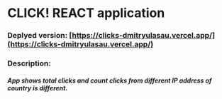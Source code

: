 # CLICK! REACT application

### Deplyed version: [https://clicks-dmitryulasau.vercel.app/](https://clicks-dmitryulasau.vercel.app/)

### Description:

##### App shows total clicks and count clicks from different IP address of country is different.
